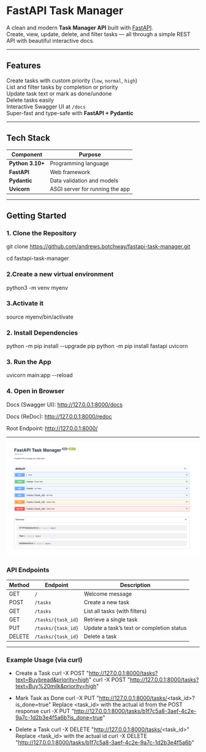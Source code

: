 #  FastAPI Task Manager

 A clean and modern **Task Manager API** built with [FastAPI](https://fastapi.tiangolo.com/).  
 Create, view, update, delete, and filter tasks — all through a simple REST API with beautiful interactive docs.

---

##  Features

 Create tasks with custom priority (`low`, `normal`, `high`)  
 List and filter tasks by completion or priority  
 Update task text or mark as done/undone  
 Delete tasks easily  
 Interactive Swagger UI at `/docs`  
 Super-fast and type-safe with **FastAPI + Pydantic**

---

##  Tech Stack

| Component | Purpose |
|------------|----------|
|  **Python 3.10+** | Programming language |
|  **FastAPI** | Web framework |
|  **Pydantic** | Data validation and models |
|  **Uvicorn** | ASGI server for running the app |

---

##  Getting Started

### 1. Clone the Repository

git clone https://github.com/andrews.botchway/fastapi-task-manager.git

cd fastapi-task-manager

### 2.Create a new virtual environment
python3 -m venv myenv

### 3.Activate it
source myenv/bin/activate


### 2. Install Dependencies
python -m pip install --upgrade pip
python -m pip install fastapi uvicorn

### 3. Run the App
uvicorn main:app --reload

### 4. Open in Browser

 Docs (Swagger UI): http://127.0.0.1:8000/docs

 Docs (ReDoc): http://127.0.0.1:8000/redoc

 Root Endpoint: http://127.0.0.1:8000/

--- 

![alt text](image.png)


###  API Endpoints
| Method | Endpoint           | Description |
|--------|--------------------|-------------|
| GET    | `/`                | Welcome message |
| POST   | `/tasks`           | Create a new task |
| GET    | `/tasks`           | List all tasks (with filters) |
| GET    | `/tasks/{task_id}` | Retrieve a single task |
| PUT    | `/tasks/{task_id}` | Update a task’s text or completion status |
| DELETE | `/tasks/{task_id}` | Delete a task |
---

###  Example Usage (via curl)
- Create a Task
curl -X POST "http://127.0.0.1:8000/tasks?text=Buybread&priority=high"
curl -X POST "http://127.0.0.1:8000/tasks?text=Buy%20milk&priority=high"

- Mark Task as Done
curl -X PUT "http://127.0.0.1:8000/tasks/<task_id>?is_done=true"
 Replace <task_id> with the actual id from the POST response
curl -X PUT "http://127.0.0.1:8000/tasks/b1f7c5a8-3aef-4c2e-9a7c-1d2b3e4f5a6b?is_done=true"


- Delete a Task
curl -X DELETE "http://127.0.0.1:8000/tasks/<task_id>"
Replace <task_id> with the actual id
curl -X DELETE "http://127.0.0.1:8000/tasks/b1f7c5a8-3aef-4c2e-9a7c-1d2b3e4f5a6b"

